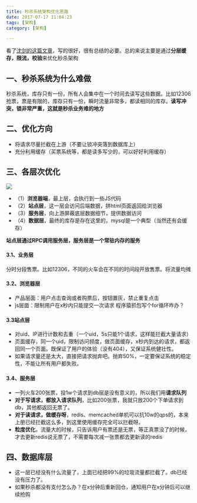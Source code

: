 ```yaml
---
title: 秒杀系统架构优化思路
date: 2017-07-17 11:04:23
tags: [架构]
category: [架构]

---
```



看了[沈剑的这篇文章](https://mp.weixin.qq.com/s/5aMN9SqaWa57rYGgtdAF_A)，写的很好，很有总结的必要。总的来说主要是通过**分层缓存，限流，校验**来优化秒杀架构
<!--more-->

## 一、秒杀系统为什么难做
秒杀系统，库存只有一份，所有人会集中在一个时间去读写这些数据。比如12306抢票，票是有限的，库存只有一份，瞬时流量非常多，都读相同的库存。**读写冲突，锁非常严重，这就是秒杀业务难的地方**

## 二、优化方向
- 将请求尽量拦截在上游（不要让锁冲突落到数据库上）
- 充分利用缓存（买票系统等，都是读多写少的，可以好好利用缓存）

## 三、各层次优化
![](/public/image/jiagou/QQ截图20170717110923.png)
- （1）**浏览器端**，最上层，会执行到一些JS代码
- （2）**站点层**，这一层会访问后端数据，拼html页面返回给浏览器
- （3）**服务层**，向上游屏蔽底层数据细节，提供数据访问
- （4）**数据层**，最终的库存是存在这里的，mysql是一个典型（当然还有会缓存）

**站点层通过RPC调用服务层，服务层是一个常驻内存的服务**

#### 3.1、业务层
分时分段售票。比如12306，不同的火车会在不同的时间段开放售票。将流量均摊

#### 3.2、浏览器层
- 产品层面：用户点击查询或者购票后，按钮置灰，禁止重复点击
- js层面：限制用户在x秒内只能提交一次请求
程序猿抓包写个for循环咋办？

#### 3.3站点层
- 对uid、IP进行计数和去重（一个uid，5s只能1个请求，这样能拦截大量请求）
- 页面缓存，同一个uid，限制访问频度，做页面缓存，x秒内到达的请求，都返回同一个页面。既保证了用户的体验（没有404），又保证系统健壮性。
- 如果请求量还是太大，直接把请求抛弃吧。抛弃50%，一定要保证系统的稳定性，不能让所有用户都失败。

#### 3.4、服务层
- 一列火车200张票，投1w个请求到db层是没有意义的，所以我们用**请求队列**
- **对于写请求，都放入请求队列**，比如200张票，我就只放200个下单请求到db，其他都返回无票了。
- **对于读请求，做缓存呀**，redis、memcached单机可以抗10w的qps的，本来上册已经拦截这么多，到这里使用缓存完全可以拦截呀。
- **粒度优化**，流量大的时候，只告诉用户有票还是无票，等正真票没了的时候，才去更新redis说无票了，不需要每次减一张票都去更新读的redis

## 四、数据库层
- 这一层已经没有什么流量了，上面已经把99%的垃圾流量都拦截了。db已经没有压力了。
- 如果秒杀都没有支付怎么办？在x分钟后重新回仓，通知用户在x分钟后可以继续抢购